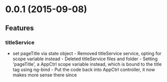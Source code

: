 # 0.0.1 (2015-09-08)

## Features
### titleService

* set pageTitle via state object   - Removed titleService service, opting for scope variable instead   - Deleted titleService files and folder   - Setting 'pageTitle', a AppCtrl scope variable instead, which is bound to the title tag using ng-bind   - Put the code back into AppCtrl controller, it now makes more sense there since <title> falls under AppCtrl's domain ([33de8097](git@github.com:aitorcarrera/ngbp-material/commit/33de8097))

### build

* Append pkg.version to js and css ([90e1b71f](git@github.com:aitorcarrera/ngbp-material/commit/90e1b71f))

### css

* Vendor CSS is copied and concatenated ([dda8792c](git@github.com:aitorcarrera/ngbp-material/commit/dda8792c))

### assets

* Vendor assets can be copied too ([29502bff](git@github.com:aitorcarrera/ngbp-material/commit/29502bff))

* Treat JS in src/assets as assets ([99b50751](git@github.com:aitorcarrera/ngbp-material/commit/99b50751))

### karma

* Added PhantomJS support. ([89acf5f6](git@github.com:aitorcarrera/ngbp-material/commit/89acf5f6))

### test

* Files for testing are now configurable ([a04e663b](git@github.com:aitorcarrera/ngbp-material/commit/a04e663b))

### *

* Updated to bootstrap 3 and ui-bootstrap 0.10 ([55682310](git@github.com:aitorcarrera/ngbp-material/commit/55682310))



## Bug fixes
### index.html

* CopyPasteException in Comments ([3a0596a7](git@github.com:aitorcarrera/ngbp-material/commit/3a0596a7))

### readme

* Changed 'dist' to 'build' ([8c362208](git@github.com:aitorcarrera/ngbp-material/commit/8c362208))

* Fixed documentation typos ([5ae95393](git@github.com:aitorcarrera/ngbp-material/commit/5ae95393))

* Corrected file location typos ([6b617282](git@github.com:aitorcarrera/ngbp-material/commit/6b617282))

### build

* Vendor files were added 2x to build ([09277b74](git@github.com:aitorcarrera/ngbp-material/commit/09277b74))

### index

* IE7 font stylesheet pointed nowhere ([515673b1](git@github.com:aitorcarrera/ngbp-material/commit/515673b1))

### *

* Karma unit port changed to 9019 ([0c354e90](git@github.com:aitorcarrera/ngbp-material/commit/0c354e90))

### README

* Updated Travis links to new name ([3346a704](git@github.com:aitorcarrera/ngbp-material/commit/3346a704))

* Fixed Travis Build Status Again ([3310418c](git@github.com:aitorcarrera/ngbp-material/commit/3310418c))

### copy

* Typo in copy watch task. ([00834319](git@github.com:aitorcarrera/ngbp-material/commit/00834319))

* Vendor assets were ignored during watch ([a94bb652](git@github.com:aitorcarrera/ngbp-material/commit/a94bb652))

### demo

* Updated social links to new repo location ([a8ddcb19](git@github.com:aitorcarrera/ngbp-material/commit/a8ddcb19))




# 0.3.2 (2014-04-15)

## Features

* Updated to bootstrap 3 and ui-bootstrap 0.10 ([55682310](git@github.com:ngbp/ngbp/commit/55682310))

## Bug fixes

* Karma unit port changed to 9019 ([0c354e90](git@github.com:ngbp/ngbp/commit/0c354e90))
* Updated Travis links to new name ([3346a704](git@github.com:ngbp/ngbp/commit/3346a704))
* Typo in copy watch task. ([00834319](git@github.com:ngbp/ngbp/commit/00834319))
* Vendor assets were ignored during watch ([a94bb652](git@github.com:ngbp/ngbp/commit/a94bb652))




# 0.3.1 (2013-09-13)

## Features

* Page titles are now set via state objects ([33de8097](git@github.com:joshdmiller/ng-boilerplate/commit/33de8097))
* Append pkg.version to JS and CSS ([90e1b71f](git@github.com:joshdmiller/ng-boilerplate/commit/90e1b71f))
* Vendor CSS is copied and concatenated with the app's CSS ([dda8792c](git@github.com:joshdmiller/ng-boilerplate/commit/dda8792c))
* Vendor assets are copied to the build too ([29502bff](git@github.com:joshdmiller/ng-boilerplate/commit/29502bff))
* Treat JS in src/assets as assets (i.e. don't do anything with it) ([99b50751](git@github.com:joshdmiller/ng-boilerplate/commit/99b50751))
* Added PhantomJS support ([89acf5f6](git@github.com:joshdmiller/ng-boilerplate/commit/89acf5f6))
* Files for use only in testing are now configurable ([a04e663b](git@github.com:joshdmiller/ng-boilerplate/commit/a04e663b))

## Bug fixes

* CopyPasteException in index.html comments ([3a0596a7](git@github.com:joshdmiller/ng-boilerplate/commit/3a0596a7))
* Fixed typos in the README ([5ae95393](git@github.com:joshdmiller/ng-boilerplate/commit/5ae95393)), ([8c362208](git@github.com:joshdmiller/ng-boilerplate/commit/8c362208)), and ([6b617282](git@github.com:joshdmiller/ng-boilerplate/commit/6b617282))
* Vendor files were added to build twice ([09277b74](git@github.com:joshdmiller/ng-boilerplate/commit/09277b74))
* IE7 Font Awesome stylesheet pointed nowhere ([515673b1](git@github.com:joshdmiller/ng-boilerplate/commit/515673b1))

# 0.3.0 (2013-06-25)

## Features
### build

* split build into build+compile ([97fb290d](https://github.com/joshdmiller/ng-boilerplate/commits/97fb290d))
* Moved config to separate file ([ff5d8b58](https://github.com/joshdmiller/ng-boilerplate/commits/ff5d8b58))
* Added grunt-bump to ease releasing ([27312de1](https://github.com/joshdmiller/ng-boilerplate/commits/27312de1))
* Added changelog generation ([328d25d2](https://github.com/joshdmiller/ng-boilerplate/commits/328d25d2))
* karma config managed automatically ([3384b6fd](https://github.com/joshdmiller/ng-boilerplate/commits/3384b6fd))
* CoffeeScript support ([0f308f2f](https://github.com/joshdmiller/ng-boilerplate/commits/0f308f2f))

### *

* switched to ui-router for state mgmt ([7bec0378](https://github.com/joshdmiller/ng-boilerplate/commits/7bec0378))

## Bug fixes
### build

* Karma no longer hangs the watch (([f66cfcc6])(https://github.com/joshdmiller/ng-boilerplate/commits/f66cfcc6))



# 0.2.0 (2013-05-10)

## Features
### build

* live reload added through grunt-watch ([653df741](https://github.com/joshdmiller/ng-boilerplate/commits/653df741))

* Add grunt ng-min for annotation ([9c529ccb](https://github.com/joshdmiller/ng-boilerplate/commits/9c529ccb))

### *

* far better Bower integration ([864c2656](https://github.com/joshdmiller/ng-boilerplate/commits/864c2656))

* included AngularUI `utils` to use uiRoute ([df08e4be](https://github.com/joshdmiller/ng-boilerplate/commits/df08e4be))






# 0.1.0 (2013-03-11)

## Features
### *

* Initial application structure ([7c149227](https://github.com/joshdmiller/ng-boilerplate/commits/7c149227))

* improved navigation styling and added home page tpl ([e1a655e0](https://github.com/joshdmiller/ng-boilerplate/commits/e1a655e0))

### app

* added current route indication to menu with appropriate unit test ([14d35da8](https://github.com/joshdmiller/ng-boilerplate/commits/14d35da8))

### index

* improved navbar style and added additional links ([a7c4504c](https://github.com/joshdmiller/ng-boilerplate/commits/a7c4504c))

### about

* Added an about page with some descriptive content ([290704ab](https://github.com/joshdmiller/ng-boilerplate/commits/290704ab))

* Added placeholders demo to about page ([89a06e9f](https://github.com/joshdmiller/ng-boilerplate/commits/89a06e9f))

### titleService

* dynamic title support) ([3db6ec2b](https://github.com/joshdmiller/ng-boilerplate/commits/3db6ec2b))

* suffix is now customizable ([9f8b4c73](https://github.com/joshdmiller/ng-boilerplate/commits/9f8b4c73))

### activeIfCurrentDirective

* created directory to test for current route ([0ac1f4b4](https://github.com/joshdmiller/ng-boilerplate/commits/0ac1f4b4))

### home

* replaced placeholder text with mrktg copy ([dcaf7237](https://github.com/joshdmiller/ng-boilerplate/commits/dcaf7237))

* added google +1 button ([98d3312b](https://github.com/joshdmiller/ng-boilerplate/commits/98d3312b))



## Bug fixes
### build

* Removed unnecessary step from delta:unittest ([5ffbfd78](https://github.com/joshdmiller/ng-boilerplate/commits/5ffbfd78))

* delta tasks that concat must also uglify ([926983f8](https://github.com/joshdmiller/ng-boilerplate/commits/926983f8))

### test-config

* Change browser-name case, add browser list ([682b1ea4](https://github.com/joshdmiller/ng-boilerplate/commits/682b1ea4))

### home

* corrected typo in tweet button URL ([b9920eea](https://github.com/joshdmiller/ng-boilerplate/commits/b9920eea))

### testacular

* fixed typo in browser docstring ([11a60fa7](https://github.com/joshdmiller/ng-boilerplate/commits/11a60fa7))




